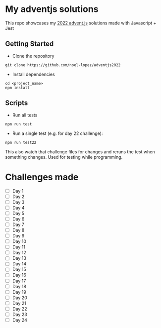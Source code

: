 # My adventjs solutions
This repo showcases my [2022 advent.js](https://adventjs.dev/en) solutions made with Javascript + Jest

## Getting Started

- Clone the repository
```
git clone https://github.com/noel-lopez/adventjs2022
```
- Install dependencies
```
cd <project_name>
npm install
```
## Scripts

- Run all tests
```
npm run test
```
- Run a single test (e.g. for day 22 challenge):
```
npm run test22
```
This also watch that challenge files for changes and reruns the test when something changes. Used for testing while programming.

# Challenges made
- [ ] Day 1<!--&nbsp;&nbsp;&emsp;&rarr;&emsp;200 points-->
- [ ] Day 2
- [ ] Day 3
- [ ] Day 4
- [ ] Day 5
- [ ] Day 6
- [ ] Day 7
- [ ] Day 8
 - [ ] Day 9<!--&nbsp;&nbsp;&emsp;&rarr;&emsp;200 points -->
- [ ] Day 10<!--&emsp;&rarr;&emsp;200 points-->
- [ ] Day 11
- [ ] Day 12
- [ ] Day 13
- [ ] Day 14
- [ ] Day 15
- [ ] Day 16
- [ ] Day 17
- [ ] Day 18
- [ ] Day 19
- [ ] Day 20
- [ ] Day 21
- [ ] Day 22
- [ ] Day 23
- [ ] Day 24